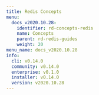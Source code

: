 ```yaml
---
title: Redis Concepts
menu:
  docs_v2020.10.28:
    identifier: rd-concepts-redis
    name: Concepts
    parent: rd-redis-guides
    weight: 20
menu_name: docs_v2020.10.28
info:
  cli: v0.14.0
  community: v0.14.0
  enterprise: v0.1.0
  installer: v0.14.0
  version: v2020.10.28
---
```


